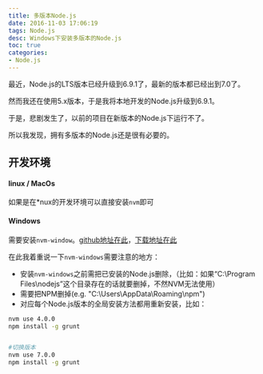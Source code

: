 ```yaml
---
title: 多版本Node.js
date: 2016-11-03 17:06:19
tags: Node.js
desc: Windows下安装多版本的Node.js
toc: true
categories:
- Node.js
---
```


最近，Node.js的LTS版本已经升级到6.9.1了，最新的版本都已经出到7.0了。

然而我还在使用5.x版本，于是我将本地开发的Node.js升级到6.9.1。

于是，悲剧发生了，以前的项目在新版本的Node.js下运行不了。

所以我发现，拥有多版本的Node.js还是很有必要的。

<!-- more -->

## 开发环境

#### linux / MacOs
如果是在*nux的开发环境可以直接安装`nvm`即可

#### Windows
需要安装`nvm-window`。[github地址在此](https://github.com/coreybutler/nvm-windows)，[下载地址在此](https://github.com/coreybutler/nvm-windows/releases)

在此我着重说一下`nvm-windows`需要注意的地方：

- 安装`nvm-windows`之前需把已安装的Node.js删除，（比如：如果“C:\Program Files\nodejs”这个目录存在的话就要删掉，不然NVM无法使用）
- 需要把NPM删掉(e.g. "C:\Users<user>\AppData\Roaming\npm")
- 对应每个Node.js版本的全局安装方法都用重新安装，比如：

```sh
nvm use 4.0.0
npm install -g grunt


#切换版本
nvm use 7.0.0
npm install -g grunt
```